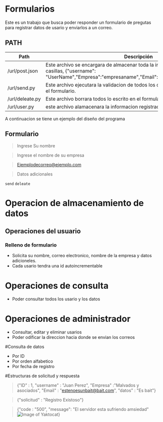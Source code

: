 # Formularios

Este es un trabajo que busca poder responder un formulario de pregutas para registrar datos de usario y  enviarlos a un correo.

## PATH

| Path                  | Descripción |
| --------------------- | ----------- |
| /url/post.json        |Este archivo se encargara de almacenar toda la informacion ingresada en las casillas, {"username": "UserName","Empresa":"empresaname","Email":"emailexample","Datos":"datos"|
| /url/send.py             |Este archivo ejecutara la validacion de todos los datos que fueron ingresados en el formulario.             |
| /url/deleate.py         |Este archivo borrara todos lo escrito en el formulario              |
| /url/user.py         |este archivo alamacenara la informacion registrada en el |

A continuacion se tiene un ejemplo del diseño del programa


## Formulario
<!-- Blockquote -->
> Ingrese Su nombre
<!-- Blockquote -->
> Ingrese el nombre de su empresa
<!-- Blockquote -->
> Ejemplodecorreo@ejemplo.com
<!-- Blockquote -->
> Datos adicionales


`send` `deleate`
# Operacion de almacenamiento de datos

## Operaciones del usuario
### Relleno de formulario
* Solicita su nombre, correo electronico, nombre de la empresa y datos adicioneles.
* Cada usario tendra una id autoincrementable

# Operaciones de consulta
* Poder consultar todos los usario y los datos

# Operaciones de administrador
* Consultar, editar y eliminar usarios
* Poder odificar la direccion hacia donde se envian los correos

#Consulta de datos
* Por ID
* Por orden alfabetico
* Por fecha de registro

#Estructuras de solicitud y respuesta
<!-- Blockquote -->
> {"ID" : 1,
"username" : "Juan Perez",
"Empresa" :"Malvados y asociados",
"Email" :  "estenoesunbait@bait.com",
"datos" : "Es bait"}

<!-- Blockquote -->
> {"solicitud" : "Registro Existoso"}

<!-- Blockquote -->
> {"code : "500",
"message": "El servidor esta sufriendo amsiedad"
![Image of Yaktocat](https://latinversionistas.com/wp-content/uploads/elementor/thumbs/cheems-no-puede-ser-en-la-academia-latinoamericana-de-inversionistas-p3w4067e630uqw60m0c1fmzr1qn4w6x0b4bcod5kso.png)}
